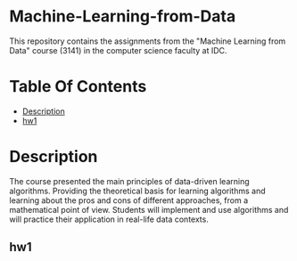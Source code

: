 # Machine-Learning-from-Data
This repository contains the assignments from the "Machine Learning from Data" course (3141) in the computer science faculty at IDC.
# Table Of Contents
-  [Description](#Description)
-  [hw1](#hw1)
# Description
The course presented the main principles of data-driven learning algorithms. Providing the theoretical basis for learning algorithms and learning about the pros and cons of different approaches, from a mathematical point of view. 
Students will implement and use algorithms and will practice their
application in real-life data contexts.
## hw1

